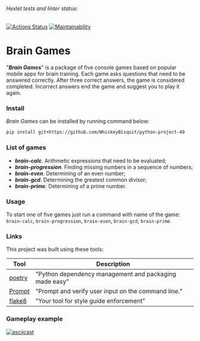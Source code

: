 ###### Hexlet tests and linter status:

[![Actions Status](https://github.com/WhiskeyBisquit/python-project-49/actions/workflows/hexlet-check.yml/badge.svg)](https://github.com/WhiskeyBisquit/python-project-49/actions)
[![Maintainability](https://api.codeclimate.com/v1/badges/e4a11d3d8606b89ef17b/maintainability)](https://codeclimate.com/github/WhiskeyBisquit/python-project-49/maintainability)

# Brain Games

"**_Brain Games_**" is a package of five console games based on popular mobile apps for brain training. Each game asks questions that need to be answered correctly. After three correct answers, the game is considered completed. Incorrect answers end the game and suggest you to play it again.

### Install

_Brain Games_ can be installed by running command below:

```sh
pip install git+https://github.com/WhiskeyBisquit/python-project-49
```

### List of games

- **_brain-calc_**. Arithmetic expressions that need to be evaluated;
- **_brain-progression_**. Finding missing numbers in a sequence of numbers;
- **_brain-even_**. Determining of an even number;
- **_brain-gcd_**. Determining the greatest common divisor;
- **_brain-prime_**. Determining of a prime number.

### Usage

To start one of five games just run a command with name of the game: `brain-calc`, `brain-progression`, `brain-even`, `brain-gcd`, `brain-prime`.

### Links

This project was built using these tools:

| Tool                                     | Description                                            |
| ---------------------------------------- | ------------------------------------------------------ |
| [poetry](https://python-poetry.org/)     | "Python dependency management and packaging made easy" |
| [Prompt](https://prompt.readthedocs.io/) | "Prompt and verify user input on the command line."    |
| [flake8](https://flake8.pycqa.org/)      | "Your tool for style guide enforcement"                |

### Gameplay example

[![asciicast](https://asciinema.org/a/670585.svg)](https://asciinema.org/a/670585)
